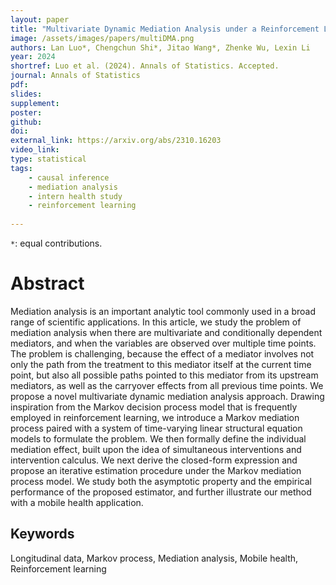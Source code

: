 ```yaml
---
layout: paper
title: "Multivariate Dynamic Mediation Analysis under a Reinforcement Learning Framework"
image: /assets/images/papers/multiDMA.png
authors: Lan Luo*, Chengchun Shi*, Jitao Wang*, Zhenke Wu, Lexin Li
year: 2024
shortref: Luo et al. (2024). Annals of Statistics. Accepted.
journal: Annals of Statistics
pdf: 
slides: 
supplement:
poster: 
github: 
doi: 
external_link: https://arxiv.org/abs/2310.16203
video_link: 
type: statistical
tags:
    - causal inference
    - mediation analysis
    - intern health study
    - reinforcement learning
 
---
```


`*`: equal contributions.

# Abstract

Mediation analysis is an important analytic tool commonly used in a broad range of scientific applications. In this article, we study the problem of mediation analysis when there are multivariate and conditionally dependent mediators, and when the variables are observed over multiple time points. The problem is challenging, because the effect of a mediator involves not only the path from the treatment to this mediator itself at the current time point, but also all possible paths pointed to this mediator from its upstream mediators, as well as the carryover effects from all previous time points. We propose a novel multivariate dynamic mediation analysis approach. Drawing inspiration from the Markov decision process model that is frequently employed in reinforcement learning, we introduce a Markov mediation process paired with a system of time-varying linear structural equation models to formulate the problem. We then formally define the individual mediation effect, built upon the idea of simultaneous interventions and intervention calculus. We next derive the closed-form expression and propose an iterative estimation procedure under the Markov mediation process model. We study both the asymptotic property and the empirical performance of the proposed estimator, and further illustrate our method with a mobile health application. 

## Keywords

Longitudinal data, Markov process, Mediation analysis, Mobile health, Reinforcement learning